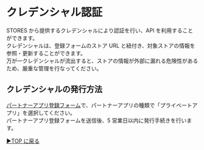 # クレデンシャル認証

STORES から提供するクレデンシャルにより認証を行い、API を利用することができます。  
クレデンシャルは、登録フォームのストア URL と紐付き、対象ストアの情報を参照・更新することができます。  
万が一クレデンシャルが流出すると、ストアの情報が外部に漏れる危険性があるため、厳重な管理を行なってください。

## クレデンシャルの発行方法

[パートナーアプリ登録フォーム](development-partner-signup.md)で、パートナーアプリの種類で「プライベートアプリ」を選択してください。  
パートナーアプリ登録フォームを送信後、5 営業日以内に発行手続きを行います。

[▶︎TOP に戻る](README.md)
